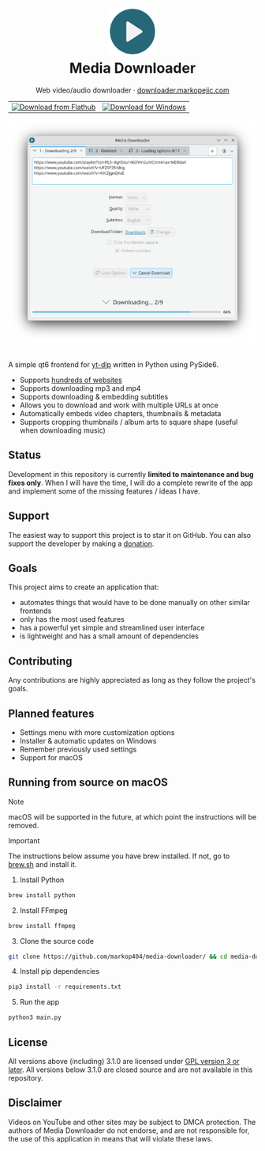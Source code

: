 <div align="center">
  <h1>
      <img height="100" src="./icons/icon.png">
      <br>Media Downloader
  </h1>
  <p>
    Web video/audio downloader
    ·
    <a href="https://downloader.markopejic.com/">downloader.markopejic.com</a>
  </p>
  <table>
    <tr>
      <td>
        <a href="https://flathub.org/apps/com.markopejic.downloader">
          <img width="150" alt="Download from Flathub" src="https://flathub.org/api/badge?locale=en">
        </a>
      </td>
      <td>
        <a href="https://github.com/markop404/media-downloader/releases/latest">
          <img width="140" alt="Download for Windows" src="https://upload.wikimedia.org/wikipedia/commons/e/e2/Windows_logo_and_wordmark_-_2021.svg">
        </a>
      </td>
    </tr>
  </table>
  <img src="screenshots/kde-plasma-light.png" width="650px">
  <br><br>
</div>

A simple qt6 frontend for [yt-dlp](https://github.com/yt-dlp/yt-dlp) written in Python using PySide6.

- Supports [hundreds of websites](https://github.com/yt-dlp/yt-dlp/blob/master/supportedsites.md)
- Supports downloading mp3 and mp4
- Supports downloading & embedding subtitles
- Allows you to download and work with multiple URLs at once
- Automatically embeds video chapters, thumbnails & metadata
- Supports cropping thumbnails / album arts to square shape (useful when downloading music)

## Status

Development in this repository is currently **limited to maintenance and bug fixes only**. When I will have the time, I will do a complete rewrite of the app and implement some of the missing features / ideas I have.

## Support

The easiest way to support this project is to star it on GitHub. You can also support the developer by making a [donation](https://downloader.markopejic.com/donate).

## Goals

This project aims to create an application that:

- automates things that would have to be done manually on other similar frontends
- only has the most used features
- has a powerful yet simple and streamlined user interface
- is lightweight and has a small amount of dependencies

## Contributing

Any contributions are highly appreciated as long as they follow the project's goals.

## Planned features

- Settings menu with more customization options
- Installer & automatic updates on Windows
- Remember previously used settings
- Support for macOS

## Running from source on macOS

> [!NOTE]
> macOS will be supported in the future, at which point the instructions will be removed.

> [!IMPORTANT]
> The instructions below assume you have brew installed. If not, go to [brew.sh](https://brew.sh/) and install it.

1. Install Python

```bash
brew install python
```

2. Install FFmpeg

```bash
brew install ffmpeg
```

3. Clone the source code

```bash
git clone https://github.com/markop404/media-downloader/ && cd media-downloader
```

4. Install pip dependencies

```bash
pip3 install -r requirements.txt
```

5. Run the app

```bash
python3 main.py
```

## License

All versions above (including) 3.1.0 are licensed under [GPL version 3 or later](https://www.gnu.org/licenses/gpl-3.0.html). All versions below 3.1.0 are closed source and are not available in this repository.

## Disclaimer

Videos on YouTube and other sites may be subject to DMCA protection. The authors of Media Downloader do not endorse, and are not responsible for, the use of this application in means that will violate these laws.
